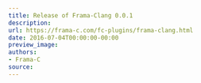 ```yaml
---
title: Release of Frama-Clang 0.0.1
description:
url: https://frama-c.com/fc-plugins/frama-clang.html
date: 2016-07-04T00:00:00-00:00
preview_image:
authors:
- Frama-C
source:
---
```



